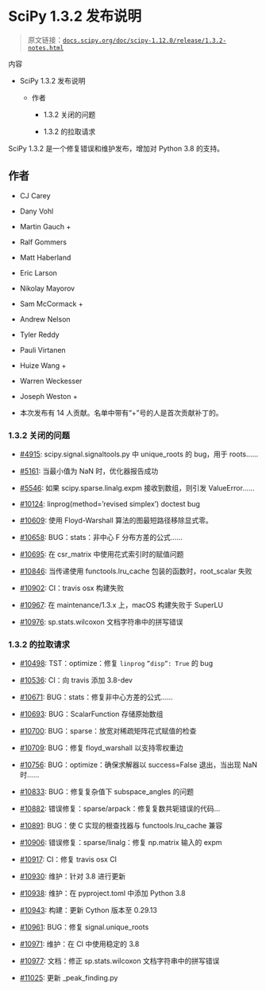 # SciPy 1.3.2 发布说明

> 原文链接：[`docs.scipy.org/doc/scipy-1.12.0/release/1.3.2-notes.html`](https://docs.scipy.org/doc/scipy-1.12.0/release/1.3.2-notes.html)

内容

+   SciPy 1.3.2 发布说明

    +   作者

        +   1.3.2 关闭的问题

        +   1.3.2 的拉取请求

SciPy 1.3.2 是一个修复错误和维护发布，增加对 Python 3.8 的支持。

## 作者

+   CJ Carey

+   Dany Vohl

+   Martin Gauch +

+   Ralf Gommers

+   Matt Haberland

+   Eric Larson

+   Nikolay Mayorov

+   Sam McCormack +

+   Andrew Nelson

+   Tyler Reddy

+   Pauli Virtanen

+   Huize Wang +

+   Warren Weckesser

+   Joseph Weston +

-   本次发布有 14 人贡献。名单中带有“+”号的人是首次贡献补丁的。

### 1.3.2 关闭的问题

+   [#4915](https://github.com/scipy/scipy/issues/4915): scipy.signal.signaltools.py 中 unique_roots 的 bug，用于 roots……

+   [#5161](https://github.com/scipy/scipy/issues/5161): 当最小值为 NaN 时，优化器报告成功

+   [#5546](https://github.com/scipy/scipy/issues/5546): 如果 scipy.sparse.linalg.expm 接收到数组，则引发 ValueError……

+   [#10124](https://github.com/scipy/scipy/issues/10124): linprog(method=’revised simplex’) doctest bug

+   [#10609](https://github.com/scipy/scipy/issues/10609): 使用 Floyd-Warshall 算法的图最短路径移除显式零。

+   [#10658](https://github.com/scipy/scipy/issues/10658): BUG：stats：非中心 F 分布方差的公式……

+   [#10695](https://github.com/scipy/scipy/issues/10695): 在 csr_matrix 中使用花式索引时的赋值问题

+   [#10846](https://github.com/scipy/scipy/issues/10846): 当传递使用 functools.lru_cache 包装的函数时，root_scalar 失败

+   [#10902](https://github.com/scipy/scipy/issues/10902): CI：travis osx 构建失败

+   [#10967](https://github.com/scipy/scipy/issues/10967): 在 maintenance/1.3.x 上，macOS 构建失败于 SuperLU

+   [#10976](https://github.com/scipy/scipy/issues/10976): sp.stats.wilcoxon 文档字符串中的拼写错误

### 1.3.2 的拉取请求

+   [#10498](https://github.com/scipy/scipy/pull/10498): TST：optimize：修复 `linprog` `”disp”: True` 的 bug

+   [#10536](https://github.com/scipy/scipy/pull/10536): CI：向 travis 添加 3.8-dev

+   [#10671](https://github.com/scipy/scipy/pull/10671): BUG：stats：修复非中心方差的公式……

+   [#10693](https://github.com/scipy/scipy/pull/10693): BUG：ScalarFunction 存储原始数组

+   [#10700](https://github.com/scipy/scipy/pull/10700): BUG：sparse：放宽对稀疏矩阵花式赋值的检查

+   [#10709](https://github.com/scipy/scipy/pull/10709): BUG：修复 floyd_warshall 以支持零权重边

+   [#10756](https://github.com/scipy/scipy/pull/10756): BUG：optimize：确保求解器以 success=False 退出，当出现 NaN 时……

+   [#10833](https://github.com/scipy/scipy/pull/10833): BUG：修复复杂值下 subspace_angles 的问题

+   [#10882](https://github.com/scipy/scipy/pull/10882): 错误修复：sparse/arpack：修复复数共轭错误的代码…

+   [#10891](https://github.com/scipy/scipy/pull/10891): BUG：使 C 实现的根查找器与 functools.lru_cache 兼容

+   [#10906](https://github.com/scipy/scipy/pull/10906): 错误修复：sparse/linalg：修复 np.matrix 输入的 expm

+   [#10917](https://github.com/scipy/scipy/pull/10917): CI：修复 travis osx CI

+   [#10930](https://github.com/scipy/scipy/pull/10930): 维护：针对 3.8 进行更新

+   [#10938](https://github.com/scipy/scipy/pull/10938): 维护：在 pyproject.toml 中添加 Python 3.8

+   [#10943](https://github.com/scipy/scipy/pull/10943): 构建：更新 Cython 版本至 0.29.13

+   [#10961](https://github.com/scipy/scipy/pull/10961): BUG：修复 signal.unique_roots

+   [#10971](https://github.com/scipy/scipy/pull/10971): 维护：在 CI 中使用稳定的 3.8

+   [#10977](https://github.com/scipy/scipy/pull/10977): 文档：修正 sp.stats.wilcoxon 文档字符串中的拼写错误

+   [#11025](https://github.com/scipy/scipy/pull/11025): 更新 _peak_finding.py
